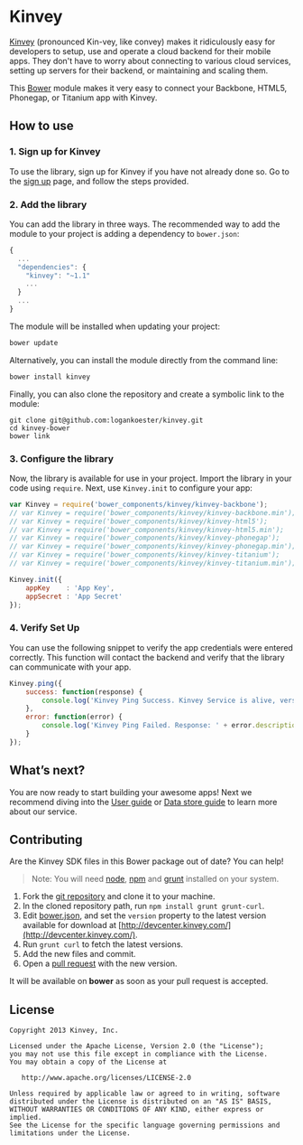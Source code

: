 # Kinvey
[Kinvey](http://www.kinvey.com) (pronounced Kin-vey, like convey) makes it ridiculously easy for developers to setup, use and operate a cloud backend for their mobile apps. They don't have to worry about connecting to various cloud services, setting up servers for their backend, or maintaining and scaling them.

This [Bower](http://bower.io/) module makes it very easy to connect your Backbone, HTML5, Phonegap, or Titanium app with Kinvey.

## How to use

### 1. Sign up for Kinvey
To use the library, sign up for Kinvey if you have not already done so. Go to the [sign up](https://console.kinvey.com/#signup) page, and follow the steps provided.

### 2. Add the library
You can add the library in three ways. The recommended way to add the module to your project is adding a dependency to `bower.json`:

```javascript
{
  ...
  "dependencies": {
    "kinvey": "~1.1"
    ...
  }
  ...
}
```

The module will be installed when updating your project:

```bash
bower update
```

Alternatively, you can install the module directly from the command line:

```bash
bower install kinvey
```

Finally, you can also clone the repository and create a symbolic link to the module:

	git clone git@github.com:logankoester/kinvey.git
	cd kinvey-bower
	bower link

### 3. Configure the library
Now, the library is available for use in your project. Import the library in your code using `require`. Next, use `Kinvey.init` to configure your app:

```javascript
var Kinvey = require('bower_components/kinvey/kinvey-backbone');
// var Kinvey = require('bower_components/kinvey/kinvey-backbone.min');
// var Kinvey = require('bower_components/kinvey/kinvey-html5');
// var Kinvey = require('bower_components/kinvey/kinvey-html5.min');
// var Kinvey = require('bower_components/kinvey/kinvey-phonegap');
// var Kinvey = require('bower_components/kinvey/kinvey-phonegap.min');
// var Kinvey = require('bower_components/kinvey/kinvey-titanium');
// var Kinvey = require('bower_components/kinvey/kinvey-titanium.min');

Kinvey.init({
    appKey    : 'App Key',
    appSecret : 'App Secret'
});
```

### 4. Verify Set Up
You can use the following snippet to verify the app credentials were entered correctly. This function will contact the backend and verify that the library can communicate with your app.

```javascript
Kinvey.ping({
    success: function(response) {
        console.log('Kinvey Ping Success. Kinvey Service is alive, version: ' + response.version + ', response: ' + response.kinvey);
    },
    error: function(error) {
        console.log('Kinvey Ping Failed. Response: ' + error.description);
    }
});
```

## What’s next?
You are now ready to start building your awesome apps! Next we recommend diving into the [User guide](http://devcenter.kinvey.com/) or [Data store guide](http://devcenter.kinvey.com/nodejs/guides/datastore) to learn more about our service.

## Contributing

Are the Kinvey SDK files in this Bower package out of date? You can help!

> Note: You will need [node](http://nodejs.org/), [npm](https://npmjs.org/) and [grunt](http://gruntjs.com/) installed on your system.

1. Fork the [git repository](https://github.com/logankoester/kinvey) and clone it to your machine.
2. In the cloned repository path, run `npm install grunt grunt-curl`.
3. Edit [bower.json](https://github.com/logankoester/kinvey/blob/master/bower.json), and set the `version` property to the latest version available for download at [http://devcenter.kinvey.com/](http://devcenter.kinvey.com/).
4. Run `grunt curl` to fetch the latest versions.
5. Add the new files and commit.
6. Open a [pull request](https://github.com/logankoester/kinvey/pulls) with the new version.

It will be available on **bower** as soon as your pull request is accepted.

## License

    Copyright 2013 Kinvey, Inc.

    Licensed under the Apache License, Version 2.0 (the "License");
    you may not use this file except in compliance with the License.
    You may obtain a copy of the License at

       http://www.apache.org/licenses/LICENSE-2.0

    Unless required by applicable law or agreed to in writing, software
    distributed under the License is distributed on an "AS IS" BASIS,
    WITHOUT WARRANTIES OR CONDITIONS OF ANY KIND, either express or implied.
    See the License for the specific language governing permissions and
    limitations under the License.
